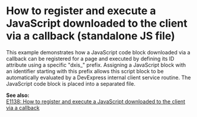 # How to register and execute a JavaScript downloaded to the client via a callback (standalone JS file)


<p>This example demonstrates how a JavaScript code block downloaded via a callback can be registered for a page and executed by defining its ID attribute using a specific "dxis_" prefix. Assigning a JavaScript block with an identifier starting with this prefix allows this script block to be automatically evaluated by a DevExpress internal client service routine. The JavaScript code block is placed into a separated file.</p><p><strong>See also:</strong><br />
<a href="https://www.devexpress.com/Support/Center/p/E1138">E1138: How to register and execute a JavaScript downloaded to the client via a callback</a></p>

<br/>


